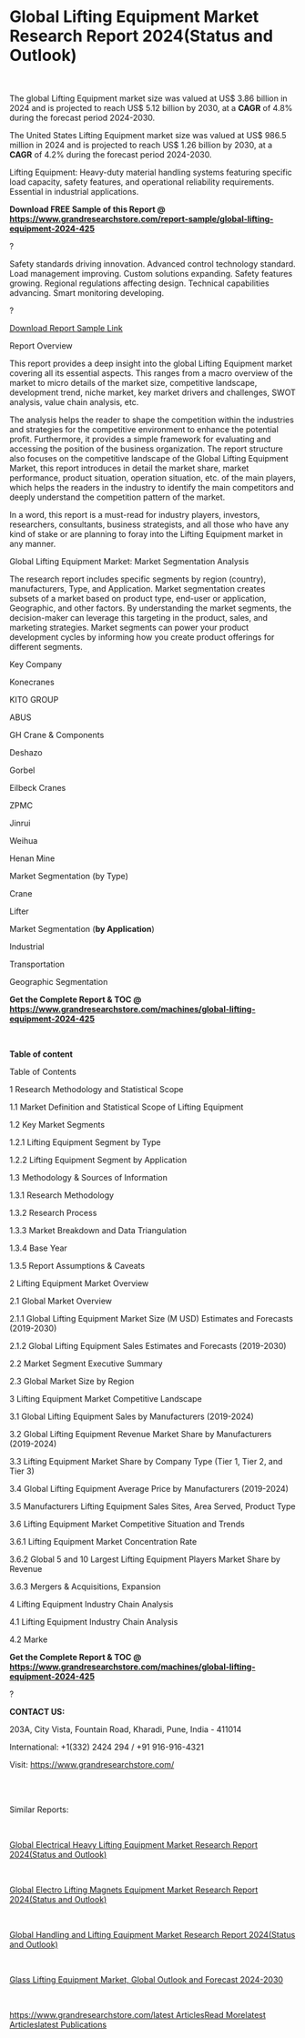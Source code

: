 <h1>Global Lifting Equipment Market Research Report 2024(Status and Outlook)</h1><br/><p>The global Lifting Equipment market size was valued at US$ 3.86 billion in 2024 and is projected to reach US$ 5.12 billion by 2030, at a <strong>CAGR</strong> of 4.8% during the forecast period 2024-2030.</p>
 
 
 
 <p>The United States Lifting Equipment market size was valued at US$ 986.5 million in 2024 and is projected to reach US$ 1.26 billion by 2030, at a <strong>CAGR</strong> of 4.2% during the forecast period 2024-2030.</p>
 
 
 
 <p>Lifting Equipment: Heavy-duty material handling systems featuring specific load capacity, safety features, and operational reliability requirements. Essential in industrial applications.</p>
 
 
 
 <div><b>Download FREE Sample of this Report @ <a href="https://www.grandresearchstore.com/report-sample/global-lifting-equipment-2024-425">https://www.grandresearchstore.com/report-sample/global-lifting-equipment-2024-425</a></b></div>
 
 
 
 <p>? </p>
 
 
 
 <p>Safety standards driving innovation. Advanced control technology standard. Load management improving. Custom solutions expanding. Safety features growing. Regional regulations affecting design. Technical capabilities advancing. Smart monitoring developing.</p>
 
 
 
 <p>? </p>
 
 
 
 <p><a href="https://www.grandresearchstore.com/mr-admin/report-sample/global-lifting-equipment-2024-425">Download Report Sample Link</a></p>
 
 
 
 <p>Report Overview</p>
 
 
 
 <p>This report provides a deep insight into the global Lifting Equipment market covering all its essential aspects. This ranges from a macro overview of the market to micro details of the market size, competitive landscape, development trend, niche market, key market drivers and challenges, SWOT analysis, value chain analysis, etc.</p>
 
 
 
 <p>The analysis helps the reader to shape the competition within the industries and strategies for the competitive environment to enhance the potential profit. Furthermore, it provides a simple framework for evaluating and accessing the position of the business organization. The report structure also focuses on the competitive landscape of the Global Lifting Equipment Market, this report introduces in detail the market share, market performance, product situation, operation situation, etc. of the main players, which helps the readers in the industry to identify the main competitors and deeply understand the competition pattern of the market.</p>
 
 
 
 <p>In a word, this report is a must-read for industry players, investors, researchers, consultants, business strategists, and all those who have any kind of stake or are planning to foray into the Lifting Equipment market in any manner.</p>
 
 
 
 <p>Global Lifting Equipment Market: Market Segmentation Analysis</p>
 
 
 
 <p>The research report includes specific segments by region (country), manufacturers, Type, and Application. Market segmentation creates subsets of a market based on product type, end-user or application, Geographic, and other factors. By understanding the market segments, the decision-maker can leverage this targeting in the product, sales, and marketing strategies. Market segments can power your product development cycles by informing how you create product offerings for different segments.</p>
 
 
 
 <p>Key Company</p>
 
 
 
 <p>Konecranes</p>
 
 
 
 <p>KITO GROUP</p>
 
 
 
 <p>ABUS</p>
 
 
 
 <p>GH Crane & Components</p>
 
 
 
 <p>Deshazo</p>
 
 
 
 <p>Gorbel</p>
 
 
 
 <p>Eilbeck Cranes</p>
 
 
 
 <p>ZPMC</p>
 
 
 
 <p>Jinrui</p>
 
 
 
 <p>Weihua</p>
 
 
 
 <p>Henan Mine</p>
 
 
 
 <p>Market Segmentation (by Type)</p>
 
 
 
 <p>Crane</p>
 
 
 
 <p>Lifter</p>
 
 
 
 <p>Market Segmentation (<strong>by Application</strong>)</p>
 
 
 
 <p>Industrial</p>
 
 
 
 <p>Transportation</p>
 
 
 
 <p>Geographic Segmentation</p>
 
 
 
 <div><b>Get the Complete Report & TOC @ <a href="https://www.grandresearchstore.com/machines/global-lifting-equipment-2024-425">https://www.grandresearchstore.com/machines/global-lifting-equipment-2024-425</a></b></div>
 
 
 
 <p><br />
 
 <b>Table of content</b></p>
 
 
 
 <p>Table of Contents<br />
 
 1 Research Methodology and Statistical Scope<br />
 
 1.1 Market Definition and Statistical Scope of Lifting Equipment<br />
 
 1.2 Key Market Segments<br />
 
 1.2.1 Lifting Equipment Segment by Type<br />
 
 1.2.2 Lifting Equipment Segment by Application<br />
 
 1.3 Methodology & Sources of Information<br />
 
 1.3.1 Research Methodology<br />
 
 1.3.2 Research Process<br />
 
 1.3.3 Market Breakdown and Data Triangulation<br />
 
 1.3.4 Base Year<br />
 
 1.3.5 Report Assumptions & Caveats<br />
 
 2 Lifting Equipment Market Overview<br />
 
 2.1 Global Market Overview<br />
 
 2.1.1 Global Lifting Equipment Market Size (M USD) Estimates and Forecasts (2019-2030)<br />
 
 2.1.2 Global Lifting Equipment Sales Estimates and Forecasts (2019-2030)<br />
 
 2.2 Market Segment Executive Summary<br />
 
 2.3 Global Market Size by Region<br />
 
 3 Lifting Equipment Market Competitive Landscape<br />
 
 3.1 Global Lifting Equipment Sales by Manufacturers (2019-2024)<br />
 
 3.2 Global Lifting Equipment Revenue Market Share by Manufacturers (2019-2024)<br />
 
 3.3 Lifting Equipment Market Share by Company Type (Tier 1, Tier 2, and Tier 3)<br />
 
 3.4 Global Lifting Equipment Average Price by Manufacturers (2019-2024)<br />
 
 3.5 Manufacturers Lifting Equipment Sales Sites, Area Served, Product Type<br />
 
 3.6 Lifting Equipment Market Competitive Situation and Trends<br />
 
 3.6.1 Lifting Equipment Market Concentration Rate<br />
 
 3.6.2 Global 5 and 10 Largest Lifting Equipment Players Market Share by Revenue<br />
 
 3.6.3 Mergers & Acquisitions, Expansion<br />
 
 4 Lifting Equipment Industry Chain Analysis<br />
 
 4.1 Lifting Equipment Industry Chain Analysis<br />
 
 4.2 Marke</p>
 
 
 
 <div><b>Get the Complete Report & TOC @ <a href="https://www.grandresearchstore.com/machines/global-lifting-equipment-2024-425">https://www.grandresearchstore.com/machines/global-lifting-equipment-2024-425</a></b></div>
 
 
 
 <p>? </p>
 
 
 
 <p><b>CONTACT US:</b><br />
 
 203A, City Vista, Fountain Road, Kharadi, Pune, India - 411014<br />
 
 International: +1(332) 2424 294 / +91 916-916-4321<br />
 
 Visit: <a href="https://www.grandresearchstore.com/">https://www.grandresearchstore.com/</a><br />
 
 <br />
 
 <br />
 
 Similar Reports:<br />
 
 <br />
 
 <a href="https://www.grandresearchstore.com/machines/global-electrical-heavy-lifting-equipment-2024-734">Global Electrical Heavy Lifting Equipment Market Research Report 2024(Status and Outlook)</a><br />
 
 <br />
 
 <a href="https://www.grandresearchstore.com/machines/global-electro-lifting-magnets-equipment-2024-561">Global Electro Lifting Magnets Equipment Market Research Report 2024(Status and Outlook)</a><br />
 
 <br />
 
 <a href="https://www.grandresearchstore.com/machines/global-hling-lifting-equipment-2024-766">Global Handling and Lifting Equipment Market Research Report 2024(Status and Outlook)</a><br />
 
 <br />
 
 <a href="https://www.grandresearchstore.com/machines/global-glass-lifting-equipment-forecast-2024-2030-479">Glass Lifting Equipment Market, Global Outlook and Forecast 2024-2030</a><br />
 
 <br />
 
 <a href="https://gyeongbokgung.com">https://www.grandresearchstore.com/</a><a href="https://hallyeomaritime.com">latest Articles</a><a href="https://jingwansa.com">Read More</a><a href="https://nguoiviet.jp/">latest Articles</a><a href="https://www.intelmarketresearch.com/">latest Publications</a></p>